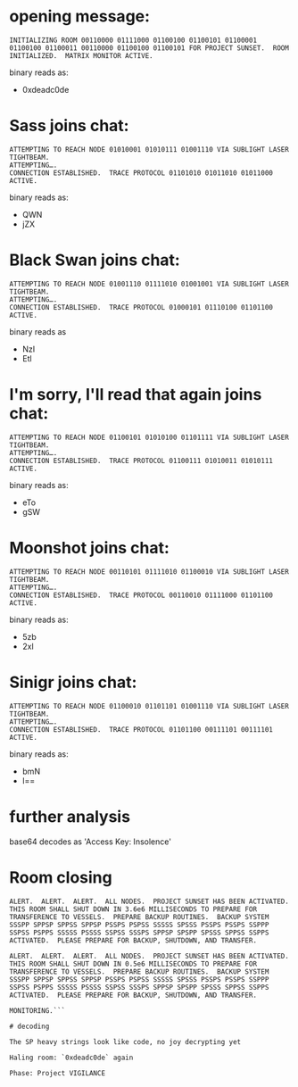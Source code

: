 # opening message:
```
INITIALIZING ROOM 00110000 01111000 01100100 01100101 01100001 01100100 01100011 00110000 01100100 01100101 FOR PROJECT SUNSET.  ROOM INITIALIZED.  MATRIX MONITOR ACTIVE.
```
binary reads as:

 - 0xdeadc0de

# Sass joins chat:

```PLEASE WAIT… ESTABLISHING CONNECTION:
ATTEMPTING TO REACH NODE 01010001 01010111 01001110 VIA SUBLIGHT LASER TIGHTBEAM.
ATTEMPTING….
CONNECTION ESTABLISHED.  TRACE PROTOCOL 01101010 01011010 01011000 ACTIVE.
```

binary reads as:

 - QWN
 - jZX

# Black Swan joins chat:
```PLEASE WAIT… ESTABLISHING CONNECTION:
ATTEMPTING TO REACH NODE 01001110 01111010 01001001 VIA SUBLIGHT LASER TIGHTBEAM.
ATTEMPTING….
CONNECTION ESTABLISHED.  TRACE PROTOCOL 01000101 01110100 01101100 ACTIVE.
```

binary reads as 

 - NzI
 - Etl

# I'm sorry, I'll read that again joins chat:
```PLEASE WAIT… ESTABLISHING CONNECTION:
ATTEMPTING TO REACH NODE 01100101 01010100 01101111 VIA SUBLIGHT LASER TIGHTBEAM.
ATTEMPTING….
CONNECTION ESTABLISHED.  TRACE PROTOCOL 01100111 01010011 01010111 ACTIVE.
```

binary reads as:

 - eTo
 - gSW

# Moonshot joins chat:
```PLEASE WAIT… ESTABLISHING CONNECTION:
ATTEMPTING TO REACH NODE 00110101 01111010 01100010 VIA SUBLIGHT LASER TIGHTBEAM.
ATTEMPTING….
CONNECTION ESTABLISHED.  TRACE PROTOCOL 00110010 01111000 01101100 ACTIVE.
```

binary reads as:

 - 5zb
 - 2xl


# Sinigr joins chat:
```PLEASE WAIT… ESTABLISHING CONNECTION:
ATTEMPTING TO REACH NODE 01100010 01101101 01001110 VIA SUBLIGHT LASER TIGHTBEAM.
ATTEMPTING….
CONNECTION ESTABLISHED.  TRACE PROTOCOL 01101100 00111101 00111101 ACTIVE.
```

binary reads as:

 - bmN
 - l==

# further analysis
base64 decodes as 'Access Key: Insolence'

# Room closing

```ALERT.  ALERT.  ALERT.  ALL NODES.  PROJECT SUNSET HAS BEEN ACTIVATED.  THIS ROOM SHALL SHUT DOWN IN 3.6e6 MILLISECONDS TO PREPARE FOR TRANSFERENCE TO VESSELS.  PREPARE BACKUP ROUTINES.  BACKUP SYSTEM SSSPP SPPSP SPPSS SPPSP PSSPS PSPSS SSSSS SPSSS PSSPS PSSPS SSPPP SSPSS PSPPS SSSSS PSSSS SSPSS SSSPS SPPSP SPSPP SPSSS SPPSS SSPPS ACTIVATED.  PLEASE PREPARE FOR BACKUP, SHUTDOWN, AND TRANSFER.```

```ALERT.  ALERT.  ALERT.  ALL NODES.  PROJECT SUNSET HAS BEEN ACTIVATED.  THIS ROOM SHALL SHUT DOWN IN 0.5e6 MILLISECONDS TO PREPARE FOR TRANSFERENCE TO VESSELS.  PREPARE BACKUP ROUTINES.  BACKUP SYSTEM SSSPP SPPSP SPPSS SPPSP PSSPS PSPSS SSSSS SPSSS PSSPS PSSPS SSPPP SSPSS PSPPS SSSSS PSSSS SSPSS SSSPS SPPSP SPSPP SPSSS SPPSS SSPPS ACTIVATED.  PLEASE PREPARE FOR BACKUP, SHUTDOWN, AND TRANSFER.```

```HALTING ROOM 00110000 01111000 01100100 01100101 01100001 01100100 01100011 00110000 01100100 01100101 FOR PROJECT SUNSET.  ROOM HALTED.  MATRIX MONITOR EVALUATION FOR PHASE: 00110101 00110101 00110100 00111000 00110100 01100001 00110111 00110110 00110110 00110001 00110110 01100100 00110101 00110110 00110110 01100001 00110110 00110100 00110100 00110011 00110100 00110010 00110101 00110111 00110101 00110011 00110101 00110101 00110110 00110100 00110100 01100001 00110101 00110100 00110100 00110101 00110100 00110110 00110100 01100110 00110101 00110001 00110011 00110000 00110101 00110101 00110011 01100100
MONITORING.```

# decoding

The SP heavy strings look like code, no joy decrypting yet

Haling room: `0xdeadc0de` again

Phase: Project VIGILANCE

